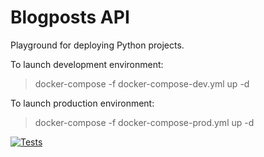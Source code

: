 # Blogposts API
Playground for deploying Python projects.

To launch development environment:
>docker-compose -f docker-compose-dev.yml up -d

To launch production environment:
>docker-compose -f docker-compose-prod.yml up -d

[![Tests](https://github.com/ArturMalkov/fastapi-blogposts-api-playground/blob/main/.github/workflows/build-deploy.yml/badge.svg)](https://github.com/ArturMalkov/fastapi-blogposts-api-playground/blob/main/.github/workflows/build-deploy.yml)